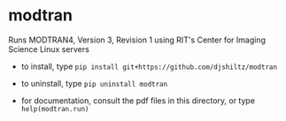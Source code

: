 # modtran
Runs MODTRAN4, Version 3, Revision 1 using RIT's Center for Imaging Science Linux servers

- to install, type ``pip install git+https://github.com/djshiltz/modtran``

- to uninstall, type ``pip uninstall modtran``

- for documentation, consult the pdf files in this directory, or type ``help(modtran.run)``
